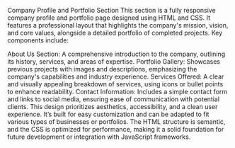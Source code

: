 Company Profile and Portfolio Section
This section is a fully responsive company profile and portfolio page designed using HTML and CSS. It features a professional layout that highlights the company's mission, vision, and core values, alongside a detailed portfolio of completed projects. Key components include:

About Us Section: A comprehensive introduction to the company, outlining its history, services, and areas of expertise.
Portfolio Gallery: Showcases previous projects with images and descriptions, emphasizing the company's capabilities and industry experience.
Services Offered: A clear and visually appealing breakdown of services, using icons or bullet points to enhance readability.
Contact Information: Includes a simple contact form and links to social media, ensuring ease of communication with potential clients.
This design prioritizes aesthetics, accessibility, and a clean user experience. It’s built for easy customization and can be adapted to fit various types of businesses or portfolios. The HTML structure is semantic, and the CSS is optimized for performance, making it a solid foundation for future development or integration with JavaScript frameworks.

